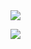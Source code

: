 



<img src="https://capsule-render.vercel.app/api?type=Waving&color=timeGradient&height=300&section=header&text=HI%20THERE&fontSize=90" />

<img src="https://img.shields.io/badge/Flutter-3766AB?style=flat-square&logo=Flutter&logoColor=white"/></a>

